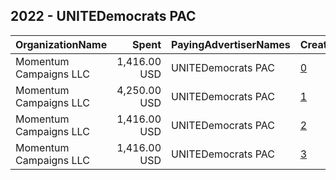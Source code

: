 ## 2022 - UNITEDemocrats PAC 
|OrganizationName|Spent|PayingAdvertiserNames|CreativeUrls|Impressions|Genders|AgeBrackets|CountryCodes|BillingAddresses|CandidateBallotInformation|
|:---|---:|:---|:---|---:|:---|:---|:---|:---|:---|
|Momentum Campaigns  LLC|1,416.00 USD|UNITEDemocrats PAC|[0](https://www.snap.com/political-ads/asset/1963552832e1b95b278d6103556ba4775fa6f5cd20b8a2e9e0e3bb7c8d2218ff?mediaType=png)|95,350||18-30|united states|"1835 7th St. NE, #272,Washington,20001,US"|2022 Georgia Runoff|
|Momentum Campaigns  LLC|4,250.00 USD|UNITEDemocrats PAC|[1](https://www.snap.com/political-ads/asset/1963552832e1b95b278d6103556ba4775fa6f5cd20b8a2e9e0e3bb7c8d2218ff?mediaType=png)|1,104,633||18-30|united states|"1835 7th St. NE, #272,Washington,20001,US"|2022 Georgia Runoff|
|Momentum Campaigns  LLC|1,416.00 USD|UNITEDemocrats PAC|[2](https://www.snap.com/political-ads/asset/1963552832e1b95b278d6103556ba4775fa6f5cd20b8a2e9e0e3bb7c8d2218ff?mediaType=png)|94,541||18-30|united states|"1835 7th St. NE, #272,Washington,20001,US"|2022 Georgia Runoff|
|Momentum Campaigns  LLC|1,416.00 USD|UNITEDemocrats PAC|[3](https://www.snap.com/political-ads/asset/1963552832e1b95b278d6103556ba4775fa6f5cd20b8a2e9e0e3bb7c8d2218ff?mediaType=png)|94,515||18-30|united states|"1835 7th St. NE, #272,Washington,20001,US"|2022 Georgia Runoff|
